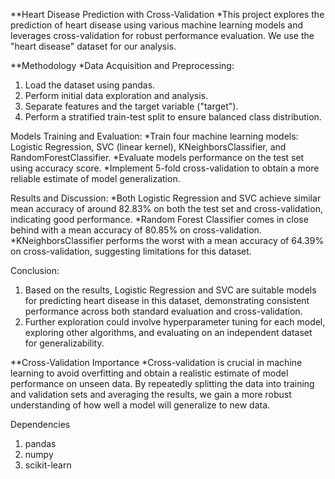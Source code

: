 **Heart Disease Prediction with Cross-Validation
*This project explores the prediction of heart disease using various machine learning models and leverages cross-validation for robust performance evaluation. We use the "heart disease" dataset for our analysis.

**Methodology
*Data Acquisition and Preprocessing:

1. Load the dataset using pandas.
2. Perform initial data exploration and analysis.
3. Separate features and the target variable ("target").
4. Perform a stratified train-test split to ensure balanced class distribution.

Models Training and Evaluation:
*Train four machine learning models: Logistic Regression, SVC (linear kernel), KNeighborsClassifier, and RandomForestClassifier.
*Evaluate models performance on the test set using accuracy score.
*Implement 5-fold cross-validation to obtain a more reliable estimate of model generalization.

Results and Discussion:
*Both Logistic Regression and SVC achieve similar mean accuracy of around 82.83% on both the test set and cross-validation, indicating good performance.
*Random Forest Classifier comes in close behind with a mean accuracy of 80.85% on cross-validation.
*KNeighborsClassifier performs the worst with a mean accuracy of 64.39% on cross-validation, suggesting limitations for this dataset.

Conclusion:
1. Based on the results, Logistic Regression and SVC are suitable models for predicting heart disease in this dataset, demonstrating consistent performance across both standard evaluation and cross-validation.
2. Further exploration could involve hyperparameter tuning for each model, exploring other algorithms, and evaluating on an independent dataset for generalizability.

**Cross-Validation Importance
*Cross-validation is crucial in machine learning to avoid overfitting and obtain a realistic estimate of model performance on unseen data. By repeatedly splitting the data into training and validation sets and averaging the results, we gain a more robust understanding of how well a model will generalize to new data.

Dependencies
1. pandas
2. numpy
3. scikit-learn
